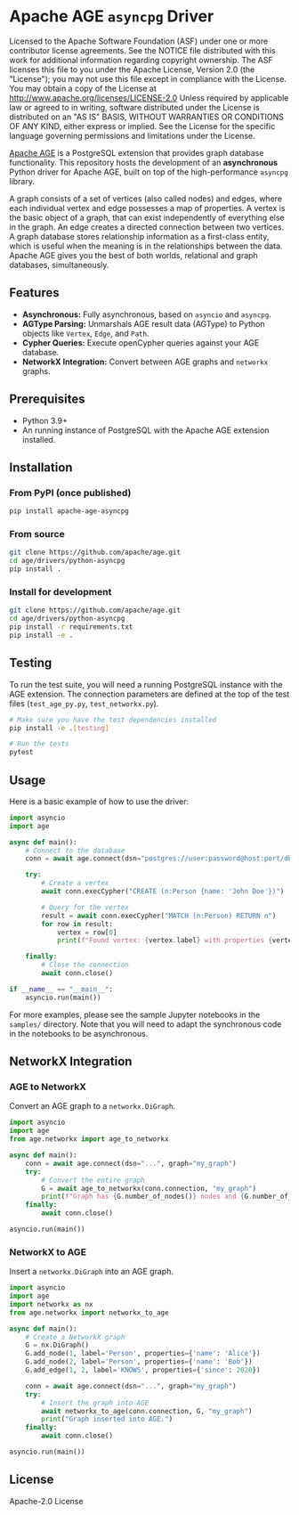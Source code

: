 # Apache AGE `asyncpg` Driver

Licensed to the Apache Software Foundation (ASF) under one
or more contributor license agreements.  See the NOTICE file
distributed with this work for additional information
regarding copyright ownership.  The ASF licenses this file
to you under the Apache License, Version 2.0 (the
"License"); you may not use this file except in compliance
with the License.  You may obtain a copy of the License at
http://www.apache.org/licenses/LICENSE-2.0
Unless required by applicable law or agreed to in writing,
software distributed under the License is distributed on an
"AS IS" BASIS, WITHOUT WARRANTIES OR CONDITIONS OF ANY
KIND, either express or implied.  See the License for the
specific language governing permissions and limitations
under the License.

[Apache AGE](https://age.apache.org/) is a PostgreSQL extension that provides graph database functionality. This repository hosts the development of an **asynchronous** Python driver for Apache AGE, built on top of the high-performance `asyncpg` library.

A graph consists of a set of vertices (also called nodes) and edges, where each individual vertex and edge possesses a map of properties. A vertex is the basic object of a graph, that can exist independently of everything else in the graph. An edge creates a directed connection between two vertices. A graph database stores relationship information as a first-class entity, which is useful when the meaning is in the relationships between the data. Apache AGE gives you the best of both worlds, relational and graph databases, simultaneously.

## Features
*   **Asynchronous:** Fully asynchronous, based on `asyncio` and `asyncpg`.
*   **AGType Parsing:** Unmarshals AGE result data (AGType) to Python objects like `Vertex`, `Edge`, and `Path`.
*   **Cypher Queries:** Execute openCypher queries against your AGE database.
*   **NetworkX Integration:** Convert between AGE graphs and `networkx` graphs.

## Prerequisites
*   Python 3.9+
*   An running instance of PostgreSQL with the Apache AGE extension installed.

## Installation

### From PyPI (once published)
```bash
pip install apache-age-asyncpg
```

### From source
```bash
git clone https://github.com/apache/age.git
cd age/drivers/python-asyncpg
pip install .
```

### Install for development
```bash
git clone https://github.com/apache/age.git
cd age/drivers/python-asyncpg
pip install -r requirements.txt
pip install -e .
```

## Testing
To run the test suite, you will need a running PostgreSQL instance with the AGE extension. The connection parameters are defined at the top of the test files (`test_age_py.py`, `test_networkx.py`).

```bash
# Make sure you have the test dependencies installed
pip install -e .[testing]

# Run the tests
pytest
```

## Usage
Here is a basic example of how to use the driver:

```python
import asyncio
import age

async def main():
    # Connect to the database
    conn = await age.connect(dsn="postgres://user:password@host:port/dbname", graph="my_graph")

    try:
        # Create a vertex
        await conn.execCypher("CREATE (n:Person {name: 'John Doe'})")

        # Query for the vertex
        result = await conn.execCypher("MATCH (n:Person) RETURN n")
        for row in result:
            vertex = row[0]
            print(f"Found vertex: {vertex.label} with properties {vertex.properties}")

    finally:
        # Close the connection
        await conn.close()

if __name__ == "__main__":
    asyncio.run(main())
```
For more examples, please see the sample Jupyter notebooks in the `samples/` directory. Note that you will need to adapt the synchronous code in the notebooks to be asynchronous.

## NetworkX Integration

### AGE to NetworkX
Convert an AGE graph to a `networkx.DiGraph`.

```python
import asyncio
import age
from age.networkx import age_to_networkx

async def main():
    conn = await age.connect(dsn="...", graph="my_graph")
    try:
        # Convert the entire graph
        G = await age_to_networkx(conn.connection, "my_graph")
        print(f"Graph has {G.number_of_nodes()} nodes and {G.number_of_edges()} edges.")
    finally:
        await conn.close()

asyncio.run(main())
```

### NetworkX to AGE
Insert a `networkx.DiGraph` into an AGE graph.

```python
import asyncio
import age
import networkx as nx
from age.networkx import networkx_to_age

async def main():
    # Create a NetworkX graph
    G = nx.DiGraph()
    G.add_node(1, label='Person', properties={'name': 'Alice'})
    G.add_node(2, label='Person', properties={'name': 'Bob'})
    G.add_edge(1, 2, label='KNOWS', properties={'since': 2020})

    conn = await age.connect(dsn="...", graph="my_graph")
    try:
        # Insert the graph into AGE
        await networkx_to_age(conn.connection, G, "my_graph")
        print("Graph inserted into AGE.")
    finally:
        await conn.close()

asyncio.run(main())
```

## License
Apache-2.0 License
